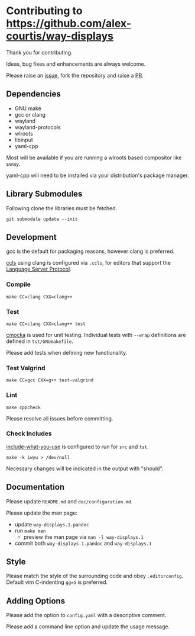 # Contributing to https://github.com/alex-courtis/way-displays

Thank you for contributing.

Ideas, bug fixes and enhancements are always welcome.

Please raise an [issue](https://github.com/alex-courtis/way-displays/issues), fork the repository and raise a [PR](https://github.com/alex-courtis/way-displays/pulls).

## Dependencies

* GNU make
* gcc or clang
* wayland
* wayland-protocols
* wlroots
* libinput
* yaml-cpp

Most will be available if you are running a wlroots based compositor like sway.

yaml-cpp will need to be installed via your distribution's package manager.

## Library Submodules

Following clone the libraries must be fetched.

`git submodule update --init`

## Development

gcc is the default for packaging reasons, however clang is preferred.

[ccls](https://github.com/MaskRay/ccls) using clang is configured via `.ccls`, for editors that support the [Language Server Protocol](https://microsoft.github.io/language-server-protocol/).

### Compile

`make CC=clang CXX=clang++`

### Test

`make CC=clang CXX=clang++ test`

[cmocka](https://cmocka.org/) is used for unit testing. Individual tests with `--wrap` definitions are defined in `tst/GNUmakefile`.

Please add tests when defining new functionality.

### Test Valgrind

`make CC=gcc CXX=g++ test-valgrind`

### Lint

`make cppcheck`

Please resolve all issues before committing.

### Check Includes

[include-what-you-use](https://include-what-you-use.org/) is configured to run for `src` and `tst`.

`make -k iwyu > /dev/null`

Necessary changes will be indicated in the output with "should".

## Documentation

Please update `README.md` and `doc/configuration.md`.

Please update the man page:
* update `way-displays.1.pandoc`
* run `make man`
  * preview the man page via `man -l way-displays.1`
* commit both `way-displays.1.pandoc` and `way-displays.1`

## Style

Please match the style of the surrounding code and obey `.editorconfig`. Default vim C-indenting `gg=G` is preferred.

## Adding Options

Please add the option to `config.yaml` with a descriptive comment.

Please add a command line option and update the usage message.


